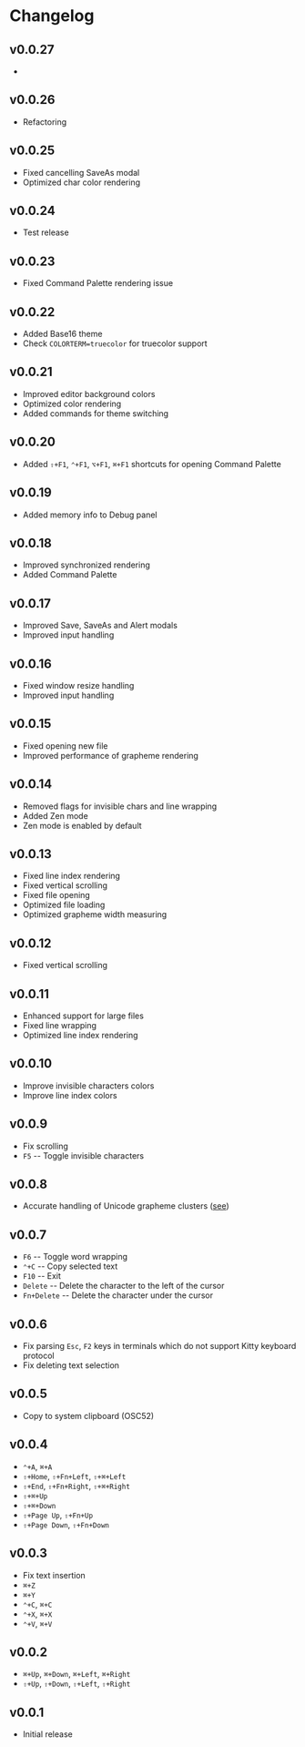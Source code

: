 # Changelog

## v0.0.27

-

## v0.0.26

- Refactoring

## v0.0.25

- Fixed cancelling SaveAs modal
- Optimized char color rendering

## v0.0.24

- Test release

## v0.0.23

- Fixed Command Palette rendering issue

## v0.0.22

- Added Base16 theme
- Check `COLORTERM=truecolor` for truecolor support

## v0.0.21

- Improved editor background colors
- Optimized color rendering
- Added commands for theme switching

## v0.0.20

- Added `⇧+F1`, `⌃+F1`, `⌥+F1`, `⌘+F1` shortcuts for opening Command Palette

## v0.0.19

- Added memory info to Debug panel

## v0.0.18

- Improved synchronized rendering
- Added Command Palette

## v0.0.17

- Improved Save, SaveAs and Alert modals
- Improved input handling

## v0.0.16

- Fixed window resize handling
- Improved input handling

## v0.0.15

- Fixed opening new file
- Improved performance of grapheme rendering

## v0.0.14

- Removed flags for invisible chars and line wrapping
- Added Zen mode
- Zen mode is enabled by default

## v0.0.13

- Fixed line index rendering
- Fixed vertical scrolling
- Fixed file opening
- Optimized file loading
- Optimized grapheme width measuring

## v0.0.12

- Fixed vertical scrolling

## v0.0.11

- Enhanced support for large files
- Fixed line wrapping
- Optimized line index rendering

## v0.0.10

- Improve invisible characters colors
- Improve line index colors

## v0.0.9

- Fix scrolling
- `F5` -- Toggle invisible characters

## v0.0.8

- Accurate handling of Unicode grapheme clusters
  ([see](https://mitchellh.com/writing/grapheme-clusters-in-terminals))

## v0.0.7

- `F6` -- Toggle word wrapping
- `⌃+C` -- Copy selected text
- `F10` -- Exit
- `Delete` -- Delete the character to the left of the cursor
- `Fn+Delete` -- Delete the character under the cursor

## v0.0.6

- Fix parsing `Esc`, `F2` keys in terminals which do not support Kitty keyboard
  protocol
- Fix deleting text selection

## v0.0.5

- Copy to system clipboard (OSC52)

## v0.0.4

- `⌃+A`, `⌘+A`
- `⇧+Home`, `⇧+Fn+Left`, `⇧+⌘+Left`
- `⇧+End`, `⇧+Fn+Right`, `⇧+⌘+Right`
- `⇧+⌘+Up`
- `⇧+⌘+Down`
- `⇧+Page Up`, `⇧+Fn+Up`
- `⇧+Page Down`, `⇧+Fn+Down`

## v0.0.3

- Fix text insertion
- `⌘+Z`
- `⌘+Y`
- `⌃+C`, `⌘+C`
- ️`⌃+X`, `⌘+X`
- `⌃+V`, `⌘+V`

## v0.0.2

- `⌘+Up`, `⌘+Down`, `⌘+Left`, `⌘+Right`
- `⇧+Up`, `⇧+Down`, `⇧+Left`, `⇧+Right`

## v0.0.1

- Initial release
